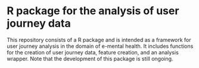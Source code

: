 # R package for the analysis of user journey data
This repository consists of a R package and is intended as a framework for user journey analysis in the domain of e-mental health. It includes functions for the creation of user journey data, feature creation, and an analysis wrapper. Note that the development of this package is still ongoing.